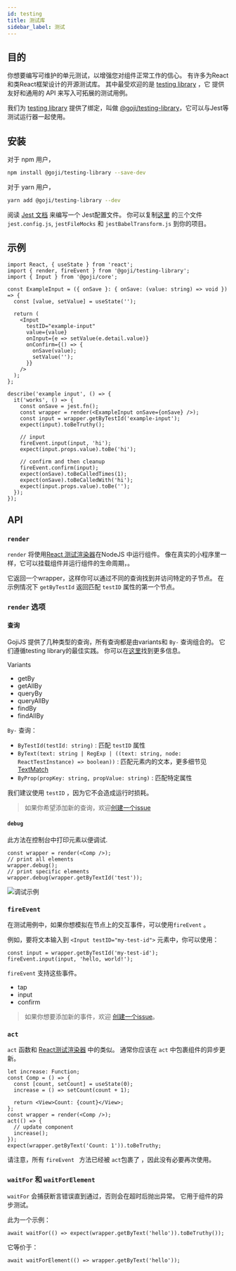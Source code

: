 ```yaml
---
id: testing
title: 测试库
sidebar_label: 测试
---
```


## 目的

你想要编写可维护的单元测试，以增强您对组件正常工作的信心。 有许多为React和类React框架设计的开源测试库。 其中最受欢迎的是 [testing library](https://testing-library.com/) ，它 提供友好和通用的 API 来写入可拓展的测试用例。

我们为 [testing library](https://testing-library.com/) 提供了绑定，叫做 [@goji/testing-library](https://www.npmjs.com/package/@goji/testing-library)，它可以与Jest等测试运行器一起使用。

## 安装

对于 npm 用户，

```bash
npm install @goji/testing-library --save-dev
```

对于 yarn 用户，

```bash
yarn add @goji/testing-library --dev
```

阅读 [Jest 文档](https://jestjs.io/) 来编写一个 Jest配置文件。 你可以复制[这里](https://github.com/airbnb/goji-js/tree/master/packages/demo-todomvc) 的三个文件 `jest.config.js`, `jestFileMocks` 和 `jestBabelTransform.js` 到你的项目。

## 示例

```tsx
import React, { useState } from 'react';
import { render, fireEvent } from '@goji/testing-library';
import { Input } from '@goji/core';

const ExampleInput = ({ onSave }: { onSave: (value: string) => void }) => {
  const [value, setValue] = useState('');

  return (
    <Input
      testID="example-input"
      value={value}
      onInput={e => setValue(e.detail.value)}
      onConfirm={() => {
        onSave(value);
        setValue('');
      }}
    />
  );
};

describe('example input', () => {
  it('works', () => {
    const onSave = jest.fn();
    const wrapper = render(<ExampleInput onSave={onSave} />);
    const input = wrapper.getByTestId('example-input');
    expect(input).toBeTruthy();

    // input
    fireEvent.input(input, 'hi');
    expect(input.props.value).toBe('hi');

    // confirm and then cleanup
    fireEvent.confirm(input);
    expect(onSave).toBeCalledTimes(1);
    expect(onSave).toBeCalledWith('hi');
    expect(input.props.value).toBe('');
  });
});
```

## API

### `render`

` render ` 将使用[React 测试渲染器](https://reactjs.org/docs/test-renderer.html)在NodeJS 中运行组件。 像在真实的小程序里一样，它可以挂载组件并运行组件的生命周期，。

它返回一个wrapper，这样你可以通过不同的查询找到并访问特定的子节点。 在示例情况下 `getByTestId` 返回匹配 `testID` 属性的第一个节点。

### ` render ` 选项

#### 查询

GojiJS 提供了几种类型的查询，所有查询都是由variants和 `By-` 查询组合的。 它们遵循testing library的最佳实践。 你可以在[这里](https://testing-library.com/docs/dom-testing-library/api-queries)找到更多信息。

Variants

- getBy
- getAllBy
- queryBy
- queryAllBy
- findBy
- findAllBy

`By-` 查询：

- `ByTestId(testId: string)` : 匹配 `testID` 属性
- `ByText(text: string | RegExp | ((text: string, node: ReactTestInstance) => boolean))` : 匹配元素内的文本，更多细节见 [TextMatch](https://testing-library.com/docs/queries/about/#textmatch)
- `ByProp(propKey: string, propValue: string)` : 匹配特定属性

我们建议使用 `testID` ，因为它不会造成运行时损耗。

> 如果你希望添加新的查询，欢迎[创建一个issue](https://github.com/airbnb/goji-js/issues)

#### `debug`

此方法在控制台中打印元素以便调试.

```tsx
const wrapper = render(<Comp />);
// print all elements
wrapper.debug();
// print specific elements
wrapper.debug(wrapper.getByTextId('test'));
```

![调试示例](https://user-images.githubusercontent.com/1812118/89996259-28396080-dcbd-11ea-9e4d-f031c65b835f.png)

### `fireEvent`

在测试用例中，如果你想模拟在节点上的交互事件，可以使用`fireEvent` 。

例如，要将文本输入到 `<Input testID="my-test-id">` 元素中，你可以使用：

```tsx
const input = wrapper.getByTestId('my-test-id');
fireEvent.input(input, 'hello, world!');
```

` fireEvent ` 支持这些事件。

- tap
- input
- confirm

> 如果你想要添加新的事件，欢迎 [创建一个issue](https://github.com/airbnb/goji-js/issues)。

### `act`

`act` 函数和 [React测试渲染器](https://reactjs.org/docs/test-renderer.html#testrendereract) 中的类似。 通常你应该在 `act` 中包裹组件的异步更新。

```tsx
let increase: Function;
const Comp = () => {
  const [count, setCount] = useState(0);
  increase = () => setCount(count + 1);

  return <View>Count: {count}</View>;
};
const wrapper = render(<Comp />);
act(() => {
  // update component
  increase();
});
expect(wrapper.getByText('Count: 1')).toBeTruthy;
```

请注意，所有 `fireEvent ` 方法已经被 `act`包裹了 ，因此没有必要再次使用。

### `waitFor` 和 `waitForElement`

` waitFor ` 会捕获断言错误直到通过，否则会在超时后抛出异常。 它用于组件的异步测试。

此为一个示例：

```tsx
await waitFor(() => expect(wrapper.getByText('hello')).toBeTruthy());
```

它等价于：

```tsx
await waitForElement(() => wrapper.getByText('hello'));
```
